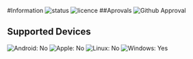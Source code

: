 #Information
![status](https://img.shields.io/badge/Status-Work%20In%20Progress-yellow)
![licence](https://img.shields.io/badge/Licence-Inactive-red?label=Licence&labelColor=Inactive)
##Aprovals
![Github Approval](https://img.shields.io/badge/Github-Thanks%20for%20all%20of%20the%20work%20your%20putting%20into%20this%20to%20help%20other%20people%20out%20there-yellow?style=social&logo=github)
## Supported Devices
![Android: No](https://img.shields.io/badge/AndroidOS-Not%20Supported-red?style=flat&logo=android)
![Apple: No](https://img.shields.io/badge/iOS-Not%20Supported-red?style=flat&logo=apple)
![Linux: No](https://img.shields.io/badge/LinuxOS-Not%20Supported-red?style=flat&logo=linux)
![Windows: Yes](https://img.shields.io/badge/MicrosoftOS-Supported-green?style=flat&logo=gitforwindows)
